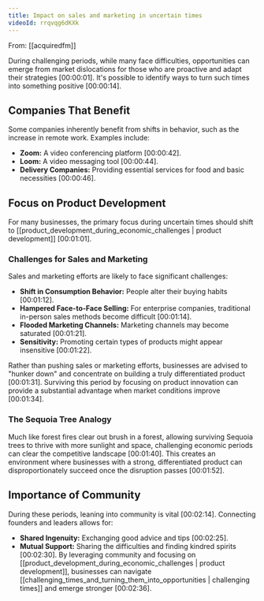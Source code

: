 ```yaml
---
title: Impact on sales and marketing in uncertain times
videoId: rrqvqg6dKXk
---
```


From: [[acquiredfm]] <br/> 

During challenging periods, while many face difficulties, opportunities can emerge from market dislocations for those who are proactive and adapt their strategies <a class="yt-timestamp" data-t="00:00:01">[00:00:01]</a>. It's possible to identify ways to turn such times into something positive <a class="yt-timestamp" data-t="00:00:14">[00:00:14]</a>.

## Companies That Benefit
Some companies inherently benefit from shifts in behavior, such as the increase in remote work. Examples include:
*   **Zoom:** A video conferencing platform <a class="yt-timestamp" data-t="00:00:42">[00:00:42]</a>.
*   **Loom:** A video messaging tool <a class="yt-timestamp" data-t="00:00:44">[00:00:44]</a>.
*   **Delivery Companies:** Providing essential services for food and basic necessities <a class="yt-timestamp" data-t="00:00:46">[00:00:46]</a>.

## Focus on Product Development
For many businesses, the primary focus during uncertain times should shift to [[product_development_during_economic_challenges | product development]] <a class="yt-timestamp" data-t="00:01:01">[00:01:01]</a>.

### Challenges for Sales and Marketing
Sales and marketing efforts are likely to face significant challenges:
*   **Shift in Consumption Behavior:** People alter their buying habits <a class="yt-timestamp" data-t="00:01:12">[00:01:12]</a>.
*   **Hampered Face-to-Face Selling:** For enterprise companies, traditional in-person sales methods become difficult <a class="yt-timestamp" data-t="00:01:14">[00:01:14]</a>.
*   **Flooded Marketing Channels:** Marketing channels may become saturated <a class="yt-timestamp" data-t="00:01:21">[00:01:21]</a>.
*   **Sensitivity:** Promoting certain types of products might appear insensitive <a class="yt-timestamp" data-t="00:01:22">[00:01:22]</a>.

Rather than pushing sales or marketing efforts, businesses are advised to "hunker down" and concentrate on building a truly differentiated product <a class="yt-timestamp" data-t="00:01:31">[00:01:31]</a>. Surviving this period by focusing on product innovation can provide a substantial advantage when market conditions improve <a class="yt-timestamp" data-t="00:01:34">[00:01:34]</a>.

### The Sequoia Tree Analogy
Much like forest fires clear out brush in a forest, allowing surviving Sequoia trees to thrive with more sunlight and space, challenging economic periods can clear the competitive landscape <a class="yt-timestamp" data-t="00:01:40">[00:01:40]</a>. This creates an environment where businesses with a strong, differentiated product can disproportionately succeed once the disruption passes <a class="yt-timestamp" data-t="00:01:52">[00:01:52]</a>.

## Importance of Community
During these periods, leaning into community is vital <a class="yt-timestamp" data-t="00:02:14">[00:02:14]</a>. Connecting founders and leaders allows for:
*   **Shared Ingenuity:** Exchanging good advice and tips <a class="yt-timestamp" data-t="00:02:25">[00:02:25]</a>.
*   **Mutual Support:** Sharing the difficulties and finding kindred spirits <a class="yt-timestamp" data-t="00:02:30">[00:02:30]</a>.
By leveraging community and focusing on [[product_development_during_economic_challenges | product development]], businesses can navigate [[challenging_times_and_turning_them_into_opportunities | challenging times]] and emerge stronger <a class="yt-timestamp" data-t="00:02:36">[00:02:36]</a>.